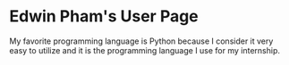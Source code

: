 # Edwin Pham's User Page

My favorite programming language is Python because I consider it very easy to utilize and it is the programming language I use for my internship.

